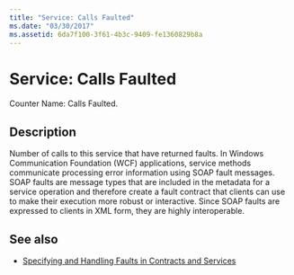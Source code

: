 ```yaml
---
title: "Service: Calls Faulted"
ms.date: "03/30/2017"
ms.assetid: 6da7f100-3f61-4b3c-9409-fe1360829b8a
---
```

# Service: Calls Faulted
Counter Name: Calls Faulted.  
  
## Description  
 Number of calls to this service that have returned faults. In Windows Communication Foundation (WCF) applications, service methods communicate processing error information using SOAP fault messages. SOAP faults are message types that are included in the metadata for a service operation and therefore create a fault contract that clients can use to make their execution more robust or interactive. Since SOAP faults are expressed to clients in XML form, they are highly interoperable.  
  
## See also

- [Specifying and Handling Faults in Contracts and Services](../../specifying-and-handling-faults-in-contracts-and-services.md)
